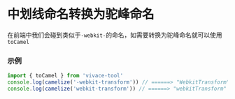 # 中划线命名转换为驼峰命名

在前端中我们会碰到类似于`-webkit-`的命名，如需要转换为驼峰命名就可以使用`toCamel`

### 示例

```js
import { toCamel } from 'vivace-tool'
console.log(camelize('-webkit-transform')) // ======> "WebkitTransform"
console.log(camelize('webkit-transform')) // ======> "webkitTransform"
```

